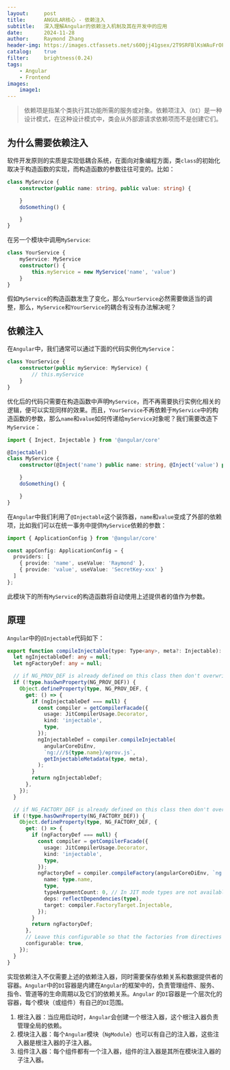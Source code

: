 ```yaml
---
layout:     post
title:      ANGULAR核心 - 依赖注入
subtitle:   深入理解Angular的依赖注入机制及其在开发中的应用
date:       2024-11-28
author:     Raymond Zhang
header-img: https://images.ctfassets.net/s600jj41gsex/2T9SRFBlKsWAuFrOFm2YQR/1a4843866b0cf3642e355e17a332e03a/toptal-blog-image-1518187252525-03f6db7b1c131066061024c236c7e3ff-1024x536.png?w=1024&h=536&q=50&fm=webp&fit=scale
catalog:    true
filter:     brightness(0.24)
tags:
    - Angular
    - Frontend
images:
    image1: 
---
```


> 依赖项是指某个类执行其功能所需的服务或对象。依赖项注入（`DI`）是一种设计模式，在这种设计模式中，类会从外部源请求依赖项而不是创建它们。

## 为什么需要依赖注入
软件开发原则的实质是实现低耦合系统，在面向对象编程方面，类`class`的初始化取决于构造函数的实现，而构造函数的参数往往可变的。比如：

```typescript
class MyService {
    constructor(public name: string, public value: string) {

    }
    doSomething() {

    }
}
```

在另一个模块中调用`MyService`:

```typescript
class YourService {
    myService: MyService
    constructor() {
        this.myService = new MyService('name', 'value')
    }
}
```

假如`MyService`的构造函数发生了变化，那么`YourService`必然需要做适当的调整，那么，`MyService`和`YourService`的耦合有没有办法解决呢？
## 依赖注入
在`Angular`中，我们通常可以通过下面的代码实例化`MyService`：

```typescript
class YourService {
    constructor(public myService: MyService) {
        // this.myService
    }
}
```

优化后的代码只需要在构造函数中声明`MyService`，而不再需要执行实例化相关的逻辑，便可以实现同样的效果。而且，`YourService`不再依赖于`MyService`中的构造函数的参数，那么`name`和`value`如何传递给`myService`对象呢？我们需要改造下`MyService`：

```typescript
import { Inject, Injectable } from '@angular/core'

@Injectable()
class MyService {
    constructor(@Inject('name') public name: string, @Inject('value') public value: string) {

    }
    doSomething() {

    }
}
```

在`Angular`中我们利用了`@Injectable`这个装饰器，`name`和`value`变成了外部的依赖项，比如我们可以在统一事务中提供`MyService`依赖的参数：

```typescript
import { ApplicationConfig } from '@angular/core'

const appConfig: ApplicationConfig = {
  providers: [
    { provide: 'name', useValue: 'Raymond' },
    { provide: 'value', useValue: 'SecretKey-xxx' }
  ]
};
```

此模块下的所有`MyService`的构造函数将自动使用上述提供者的值作为参数。

## 原理
`Angular`中的`@Injectable`代码如下：
```typescript
export function compileInjectable(type: Type<any>, meta?: Injectable): void {
  let ngInjectableDef: any = null;
  let ngFactoryDef: any = null;

  // if NG_PROV_DEF is already defined on this class then don't overwrite it
  if (!type.hasOwnProperty(NG_PROV_DEF)) {
    Object.defineProperty(type, NG_PROV_DEF, {
      get: () => {
        if (ngInjectableDef === null) {
          const compiler = getCompilerFacade({
            usage: JitCompilerUsage.Decorator,
            kind: 'injectable',
            type,
          });
          ngInjectableDef = compiler.compileInjectable(
            angularCoreDiEnv,
            `ng:///${type.name}/ɵprov.js`,
            getInjectableMetadata(type, meta),
          );
        }
        return ngInjectableDef;
      },
    });
  }

  // if NG_FACTORY_DEF is already defined on this class then don't overwrite it
  if (!type.hasOwnProperty(NG_FACTORY_DEF)) {
    Object.defineProperty(type, NG_FACTORY_DEF, {
      get: () => {
        if (ngFactoryDef === null) {
          const compiler = getCompilerFacade({
            usage: JitCompilerUsage.Decorator,
            kind: 'injectable',
            type,
          });
          ngFactoryDef = compiler.compileFactory(angularCoreDiEnv, `ng:///${type.name}/ɵfac.js`, {
            name: type.name,
            type,
            typeArgumentCount: 0, // In JIT mode types are not available nor used.
            deps: reflectDependencies(type),
            target: compiler.FactoryTarget.Injectable,
          });
        }
        return ngFactoryDef;
      },
      // Leave this configurable so that the factories from directives or pipes can take precedence.
      configurable: true,
    });
  }
}
```
实现依赖注入不仅需要上述的依赖注入器，同时需要保存依赖关系和数据提供者的容器。`Angular`中的`DI`容器是内建在`Angular`的框架中的，负责管理组件、服务、指令、管道等的生命周期以及它们的依赖关系。`Angular` 的`DI`容器是一个层次化的容器，每个模块（或组件）有自己的`DI`范围。
1. 根注入器：当应用启动时，`Angular`会创建一个根注入器，这个根注入器负责管理全局的依赖。
2. 模块注入器：每个`Angular`模块（`NgModule`）也可以有自己的注入器，这些注入器是根注入器的子注入器。
3. 组件注入器：每个组件都有一个注入器，组件的注入器是其所在模块注入器的子注入器。